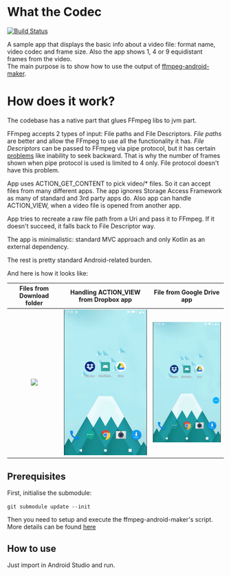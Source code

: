 # What the Codec

[![Build Status](https://travis-ci.org/Javernaut/WhatTheCodec.svg?branch=master)](https://travis-ci.org/Javernaut/WhatTheCodec)

A sample app that displays the basic info about a video file: format name, video codec and frame size. Also the app shows 1, 4 or 9 equidistant frames from the video.  
The main purpose is to show how to use the output of [ffmpeg-android-maker](https://github.com/Javernaut/ffmpeg-android-maker).

# How does it work?

The codebase has a native part that glues FFmpeg libs to jvm part.  

FFmpeg accepts 2 types of input: File paths and File Descriptors. *File paths* are better and allow the FFmpeg to use all the functionality it has. *File Descriptors* can be passed to FFmpeg via pipe protocol, but it has certain [problems](https://ffmpeg.org/ffmpeg-protocols.html#pipe) like inability to seek backward. That is why the number of frames shown when pipe protocol is used is limited to 4 only. File protocol doesn't have this problem.  

App uses ACTION_GET_CONTENT to pick video/* files. So it can accept files from many different apps. The app ignores Storage Access Framework as many of standard and 3rd party apps do. Also app can handle ACTION_VIEW, when a video file is opened from another app.  
 
App tries to recreate a raw file path from a Uri and pass it to FFmpeg. If it doesn't succeed, it falls back to File Descriptor way.  

The app is minimalistic: standard MVC approach and only Kotlin as an external dependency.  
  
The rest is pretty standard Android-related burden.  

And here is how it looks like:

| Files from Download folder | Handling ACTION_VIEW from Dropbox app | File from Google Drive app |
| :---:  | :---: | :---: |
| <img src="images/download.gif"> | <img src="images/dropbox.gif"> | <img src="images/drive.gif"> |

## Prerequisites

First, initialise the submodule:  

`git submodule update --init`  
  
Then you need to setup and execute the ffmpeg-android-maker's script. More details can be found [here](https://github.com/Javernaut/ffmpeg-android-maker)  

## How to use

Just import in Android Studio and run.
